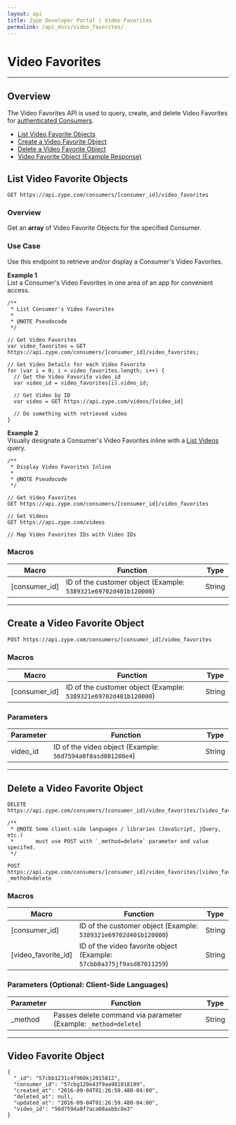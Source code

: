 ```yaml
---
layout: api
title: Zype Developer Portal | Video Favorites
permalink: /api_docs/video_favorites/
---
```


# Video Favorites

---

## Overview
The Video Favorites API is used to query, create, and delete Video Favorites for [authenticated Consumers](http://dev.zype.com/api_docs/oauth).

* [List Video Favorite Objects](#list-video-favorite-objects)
* [Create a Video Favorite Object](#create-a-video-favorite-object)
* [Delete a Video Favorite Object](#delete-a-video-favorite-object)
* [Video Favorite Object (Example Response)](#video-favorite-object)

## List Video Favorite Objects

```
GET https://api.zype.com/consumers/[consumer_id]/video_favorites
```
### Overview
Get an **array** of Video Favorite Objects for the specified Consumer.

### Use Case
Use this endpoint to retrieve and/or display a Consumer's Video Favorites.

**Example 1**  
List a Consumer's Video Favorites in one area of an app for convenient access.

```
/**
 * List Consumer's Video Favorites
 * 
 * @NOTE Pseudocode 
 */

// Get Video Favorites
var video_favorites = GET https://api.zype.com/consumers/[consumer_id]/video_favorites;

// Get Video Details for each Video Favorite
for (var i = 0; i < video_favorites.length; i++) {
  // Get the Video Favorite video_id
  var video_id = video_favorites[i].video_id;
	
  // Get Video by ID
  var video = GET https://api.zype.com/videos/[video_id]
  
  // Do something with retrieved video
}
```
**Example 2**  
Visually designate a Consumer's Video Favorites inline with a [List Videos](http://dev.zype.com/api_docs/videos/#list-videos) query.

```
/**
 * Display Video Favorites Inline
 * 
 * @NOTE Pseudocode 
 */

// Get Video Favorites
GET https://api.zype.com/consumers/[consumer_id]/video_favorites

// Get Videos
GET https://api.zype.com/videos

// Map Video Favorites IDs with Video IDs
```


### Macros

Macro | Function | Type
--------- | -------- | ----
[consumer_id] | ID of the customer object (Example: `5389321e69702d401b120000`)  | String

---

## Create a Video Favorite Object
```
POST https://api.zype.com/consumers/[consumer_id]/video_favorites
```

### Macros

Macro | Function | Type
--------- | -------- | ----
[consumer_id] | ID of the customer object (Example: `5389321e69702d401b120000`)  | String

### Parameters

Parameter | Function | Type
--------- | -------- | ----
video_id | ID of the video object (Example: `56d7594a0f8asd081208e4`)  | String

---
## Delete a Video Favorite Object
```
DELETE https://api.zype.com/consumers/[consumer_id]/video_favorites/[video_favorite_id]

/**
 * @NOTE Some client-side languages / libraries (JavaScript, jQuery, etc.) 
 *       must use POST with `_method=delete` parameter and value specifed.
 */
 
POST https://api.zype.com/consumers/[consumer_id]/video_favorites/[video_favorite_id]?_method=delete
```

### Macros

Macro | Function | Type
--------- | -------- | ----
[consumer_id] | ID of the customer object (Example: `5389321e69702d401b120000`)  | String
[video_favorite_id] | ID of the video favorite object (Example: `57cbb0a375jf9asd87011259`)  | String

### Parameters (Optional: Client-Side Languages)

Parameter | Function | Type
--------- | -------- | ----
_method | Passes delete command via parameter (Example: `_method=delete`)| String

---
## Video Favorite Object

```
{
  "_id": "57cbb1231c4f960kj2015812",
  "consumer_id": "57cbg120e43f9aa981018199",
  "created_at": "2016-09-04T01:26:59.480-04:00",
  "deleted_at": null,
  "updated_at": "2016-09-04T01:26:59.480-04:00",
  "video_id": "56d7594a8f7aca08aabbc8e3"
}
```